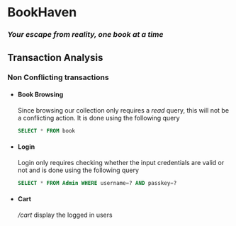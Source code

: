 # BookHaven
### *Your escape from reality, one book at a time*

## Transaction Analysis

### Non Conflicting transactions

- #### Book Browsing 
  
  Since browsing our collection only requires a _read_ query, this will not be a conflicting action. It is done using the following query

  ```sql
  SELECT * FROM book
  ```
- #### Login
  
  Login only requires checking whether the input credentials are valid or not and is done using the following query

  ```sql
  SELECT * FROM Admin WHERE username=? AND passkey=?
  ```

- #### Cart
  
  _/cart_ display the logged in users

